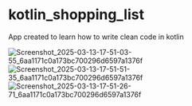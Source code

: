 # kotlin_shopping_list
App created to learn how to write clean code in kotlin


![Screenshot_2025-03-13-17-51-03-55_6aa1171c0a173bc700296d6597a1376f](https://github.com/user-attachments/assets/43a717fe-382b-48eb-b419-f0248c39a224)
![Screenshot_2025-03-13-17-51-51-35_6aa1171c0a173bc700296d6597a1376f](https://github.com/user-attachments/assets/990fe743-7ba3-4c9a-9e86-10c03e55c337)
![Screenshot_2025-03-13-17-51-26-71_6aa1171c0a173bc700296d6597a1376f](https://github.com/user-attachments/assets/68d17eb0-04d6-43f7-b23b-ccc114d7b2f3)
